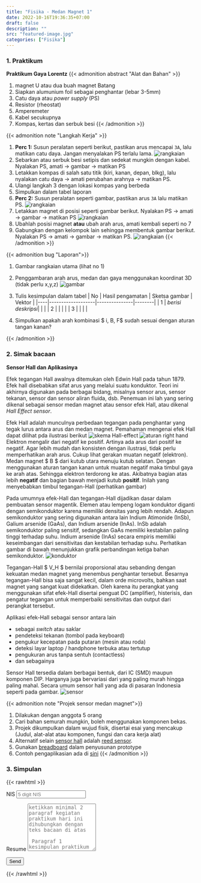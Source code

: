 ```yaml
---
title: "Fisika - Medan Magnet 1"
date: 2022-10-16T19:36:35+07:00
draft: false
description: "" 
src: "featured-image.jpg"
categories: ["Fisika"]
---
```

### 1. Praktikum 
**Praktikum Gaya Lorentz**
{{< admonition abstract "Alat dan Bahan" >}}
1. magnet U atau dua buah magnet Batang
2. Siapkan alumunium foil sebagai penghantar (lebar 3-5mm)
3. Catu daya atau _power supply_ (PS)
4. Resistor (rheostat)
5. Amperemeter 
6. Kabel secukupnya
7. Kompas, kertas dan serbuk besi
{{< /admonition >}} 

{{< admonition note "Langkah Kerja" >}}
1. **Perc 1:** Susun peralatan seperti berikut, pastikan arus mencapai `3A`, lalu matikan catu daya. Jangan menyalakan PS terlalu lama.
![rangkaian](rang.png "Skema rangkaian")
2. Sebarkan atau serbuk besi setipis dan sedekat mungkin dengan kabel. Nyalakan PS, amati → gambar → matikan PS 
3. Letakkan kompas di salah satu titik (kiri, kanan, depan, blkg), lalu nyalakan catu daya → amati perubahan arahnya → matikan PS. 
4. Ulangi langkah 3 dengan lokasi kompas yang berbeda
5. Simpulkan dalam tabel laporan
6. **Perc 2:** Susun peralatan seperti gambar, pastikan arus `3A` lalu matikan PS. 
![rangkaian](rangkaian.png "Aluminium Foil")
7. Letakkan magnet di posisi seperti gambar berikut. Nyalakan PS → amati → gambar → matikan PS
![rangkaian](skema2.png "Posisi magnet")
8. Ubahlah posisi magnet **atau** ubah arah arus, amati kembali seperti no 7
9. Gabungkan dengan kelompok lain sehingga membentuk gambar berikut. Nyalakan PS → amati → gambar → matikan PS.
![rangkaian](rangkaian2.png "susunan 2 kawat")
{{< /admonition >}} 

{{< admonition bug "Laporan">}}
1. Gambar rangkaian utama (lihat no 1)
2. Penggambaran arah arus, medan dan gaya menggunakan koordinat 3D (tidak perlu x,y,z)
 ![gambar](coord.png "koordinat 3D")
3. Tulis kesimpulan dalam tabel 
| No | Hasil pengamatan  | Sketsa gambar | Vektor |
|----|-------------------|---------------|--------|
| 1  | _berisi deskripsi_|               |        |
| 2  |                   |               |        |
| 3  |                   |               |        |

4. Simpulkan apakah arah kombinasi $ i, B, F$ sudah sesuai dengan aturan tangan kanan?

{{< /admonition >}}
### 2. Simak bacaan
**Sensor Hall dan Aplikasinya**

Efek tegangan Hall awalnya ditemukan oleh Edwin Hall pada tahun 1879. Efek hall disebabkan sifat arus yang melalui suatu konduktor. Teori ini akhirnya digunakan pada berbagai bidang, misalnya sensor arus, sensor tekanan, sensor dan sensor aliran fluida, dsb. Penemuan ini lah yang sering dikenal sebagai sensor medan magnet atau sensor efek Hall, atau dikenal _Hall Effect sensor_. 

Efek Hall adalah munculnya perbedaan tegangan pada penghantar yang tegak lurus antara arus dan medan magnet. Pemahaman mengenai efek Hall dapat dilihat pda ilustrasi berikut
![skema Hall-effect](skema.png "Efek Hall")
![aturan right hand](righthand.png "aturan Gaya Lorentz tangan kanan")
   Elektron mengalir dari negatif ke positif. Artinya ada arus dari positif ke negatif. Agar lebih mudah dan konsisten dengan ilustrasi, tidak perlu memperhatikan arah arus. Cukup lihat gerakan muatan negatif (elektron). Medan magnet $ B $ dari kutub utara menuju kutub selatan. Dengan menggunakan aturan tangan kanan untuk muatan negatif maka timbul gaya ke arah atas. Sehingga elektron terdorong ke atas. Akibatnya bagian atas lebih **negatif** dan bagian bawah menjadi kutub  **positif**. Inilah yang menyebabkan timbul tegangan-Hall (perhatikan gambar)

Pada umumnya efek-Hall dan tegangan-Hall dijadikan dasar dalam pembuatan sensor magentik. Elemen atau lempeng logam konduktor diganti dengan semikonduktor karena memiliki densitas yang lebih rendah. Adapun semikonduktor yang sering digunakan antara lain Indium Atimonide (InSb), Galium arsenide (GaAs), dan Indium arsenide (InAs). InSb adalah semikonduktor paling sensitif, sedangkan GaAs memiliki kestabilan paling tinggi terhadap suhu. Indium arsenide (InAs) secara empiris memiliki keseimbangan dari sensitivitas dan kestabilan terhadap suhu. Perhatikan gambar di bawah menunjukkan grafik perbandingan ketiga bahan semikonduktor.
![konduktor](konduktor.png " ")

  Tegangan-Hall $ V_H $ bernilai proporsional atau sebanding dengan kekuatan medan magnet yang menembus penghantar tersebut. Besarnya tegangan-Hall bisa saja sangat kecil, dalam orde microvolts, bahkan saat magnet yang sangat kuat didekatkan. Oleh karena itu perangkat yang menggunakan sifat efek-Hall disertai penguat DC (amplifier), histerisis, dan pengatur tegangan untuk memperbaiki sensitivitas dan output dari perangkat tersebut.

Aplikasi efek-Hall sebagai sensor antara lain
- sebagai _switch_ atau saklar
- pendeteksi tekanan (tombol pada keyboard)
- pengukur kecepatan pada putaran (mesin atau roda)
- deteksi layar laptop / handphone terbuka atau tertutup
- pengukuran arus tanpa sentuh (contactless)
- dan sebagainya

Sensor Hall tersedia dalam berbagai bentuk, dari IC (SMD) maupun komponen DIP. Harganya juga bervariasi dari yang paling murah hingga paling mahal. Secara umum sensor hall yang ada di pasaran Indonesia seperti pada gambar.
![sensor](sensor.gif "Efek Hall sebagai Switch")

{{< admonition note "Projek sensor medan magnet">}}
1. Dilakukan dengan anggota 5 orang
2. Cari bahan semurah mungkin, boleh menggunakan komponen bekas. 
3. Projek dikumpulkan dalam wujud fisik, disertai esai yang mencakup (Judul, alat-alat atau komponen, fungsi dan cara kerja alat)
4. Alternatif selain [sensor hall](https://www.tokopedia.com/search?navsource=&ob=3&pmax=20000&srp_component_id=02.01.00.00&srp_page_id=&srp_page_title=&st=product&q=sensor%20hall%20modul)  adalah [reed sensor](https://www.tokopedia.com/search?navsource=&ob=3&pmax=10000&srp_component_id=02.01.00.00&srp_page_id=&srp_page_title=&st=product&q=sensor%20reed). 
5. Gunakan [breadboard](https://www.tokopedia.com/find/breadboard) dalam penyusunan prototype
6. Contoh pengaplikasian ada di [sini](https://www.youtube.com/watch?v=6GGJOEmvulY)
{{< /admonition >}}
### 3. Simpulan

{{< rawhtml >}}
<link rel="stylesheet" href="/css/form.css">
<script type="text/javascript">var submitted=false;</script>
<iframe name="hidden_iframe" id="hidden_iframe" style="display:none;" 
onload="if(submitted) {window.location='/thankyou';}"></iframe>

<form action="https://docs.google.com/forms/d/e/1FAIpQLSc4_IDUPGYGTHQ0g0GgBTc3sGdQSbMA-Sbr02SijiO-qT_EAg/formResponse" 
method="post" target="hidden_iframe" onsubmit="submitted=true;">
</form>
<form action="https://docs.google.com/forms/d/e/1FAIpQLSc4_IDUPGYGTHQ0g0GgBTc3sGdQSbMA-Sbr02SijiO-qT_EAg/formResponse" method="post" target="hidden_iframe" onsubmit="submitted=true">
  <label>NIS</label>
        <input type="text" pattern="^[0-9]{5}$" placeholder="5 digit NIS" class="form-input" name="entry.472610624" required title="Harus 5 digit atuh Neng!">

   <label>Resume</label>
        <textarea rows="8" placeholder="ketikkan minimal 2 paragraf kegiatan praktikum hari ini dihubungkan dengan teks bacaan di atas &#10; &#10; Paragraf 1 kesimpulan praktikum &#10; &#10; Paragraf 2 komentar mengenai teknologi terbaru" class="form-input" name="entry.1370131877" ></textarea>

   <button type="submit">Send</button>
</form>
{{< /rawhtml >}}
